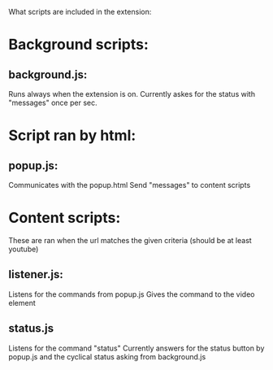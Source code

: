 What scripts are included in the extension:

# Background scripts:

## background.js:

Runs always when the extension is on.
Currently askes for the status with "messages" once per sec.

# Script ran by html:

## popup.js:

Communicates with the popup.html
Send "messages" to content scripts

# Content scripts:

These are ran when the url matches the given criteria
(should be at least youtube)

## listener.js:

Listens for the commands from popup.js
Gives the command to the video element

## status.js

Listens for the command "status"
Currently answers for the status button by popup.js and the cyclical status asking from background.js


